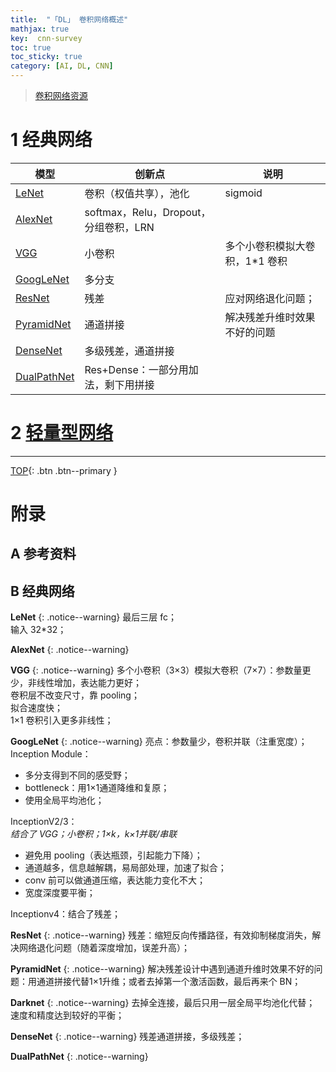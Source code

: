 ```yaml
---
title:  "「DL」 卷积网络概述"
mathjax: true
key:  cnn-survey
toc: true
toc_sticky: true
category: [AI, DL, CNN]
---
```

<span id='head'></span>  
>[卷积网络资源](/ai/dl/cnn/21/foundation)     

<!--more-->

# 1 经典网络

| 模型 | 创新点 | 说明 |
| --- | --- | --- |
| [LeNet](#LeNet) | 卷积（权值共享），池化 | sigmoid |
| [AlexNet](#AlexNet) | softmax，Relu，Dropout，分组卷积，LRN |  |
| [VGG](#VGG) | 小卷积 | 多个小卷积模拟大卷积，1*1 卷积 |
| [GoogLeNet](#GoogLeNet) | 多分支 |  |
| [ResNet](#ResNet) | 残差 | 应对网络退化问题； |
| [PyramidNet](#PyramidNet) | 通道拼接 | 解决残差升维时效果不好的问题 |
| [DenseNet](#DenseNet) | 多级残差，通道拼接 |  |
| [DualPathNet](#DualPathNet) | Res+Dense：一部分用加法，剩下用拼接 |  |

# 2 [轻量型网络](/ai/dl/cnn/27/light-cnn)
-------------------  
[TOP](#head){: .btn .btn--primary }


# 附录
## A 参考资料

## B 经典网络


<span id='LeNet'>  </span>

**LeNet**
{: .notice--warning}
最后三层 fc；    
输入 32*32；   

<span id='AlexNet'>  </span>

**AlexNet**
{: .notice--warning}



<span id='VGG'>  </span>

**VGG** 
{: .notice--warning}
多个小卷积（3×3）模拟大卷积（7×7）：参数量更少，非线性增加，表达能力更好；          
卷积层不改变尺寸，靠 pooling；    
拟合速度快；    
1×1 卷积引入更多非线性；    


<span id='GoogLeNet'>  </span>

**GoogLeNet**
{: .notice--warning}
亮点：参数量少，卷积并联（注重宽度）；    
Inception Module：    
- 多分支得到不同的感受野；    
- bottleneck：用1×1通道降维和复原；    
- 使用全局平均池化；    

InceptionV2/3：    
*结合了 VGG；小卷积；1×k，k×1并联/串联*    
- 避免用 pooling（表达瓶颈，引起能力下降）；    
- 通道越多，信息越解耦，易局部处理，加速了拟合；    
- conv 前可以做通道压缩，表达能力变化不大；    
- 宽度深度要平衡；     

Inceptionv4：结合了残差；     

<span id='ResNet'>  </span>

**ResNet**
{: .notice--warning}
残差：缩短反向传播路径，有效抑制梯度消失，解决网络退化问题（随着深度增加，误差升高）；    

<span id='PyramidNet'>  </span>

**PyramidNet**
{: .notice--warning}
解决残差设计中遇到通道升维时效果不好的问题：用通道拼接代替1×1升维；或者去掉第一个激活函数，最后再来个 BN；   


<span id='Darknet'>  </span>

**Darknet**
{: .notice--warning}
去掉全连接，最后只用一层全局平均池化代替；    
速度和精度达到较好的平衡；    

<span id='DenseNet'>  </span>

**DenseNet**
{: .notice--warning}
残差通道拼接，多级残差；   


<span id='DualPathNet'>  </span>

**DualPathNet**
{: .notice--warning}
